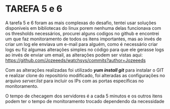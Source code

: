 # TAREFA 5 e 6

A tarefa 5 e 6 foram as mais complexas do desafio, tentei usar soluções disponiveis em bibliotecas do linux porem nenhuma delas funcionava com os thresholds necessários,
procurei alguns codigos no github e encontrei um que faz monitoramento de todos os itens importantes, mas ao invés de criar um log ele enviava um e-mail para alguém, como é necessário
criar logs eu fiz algumas alterações simples no código para que ele gerasse logs ao invés de enviar um email, as alterações podem ser vistas aqui: https://github.com/Jozeeeds/watchsys/commits?author=Jozeeeds

Com as alterações realizadas foi utilizado *__yum install git__* para instalar o GIT e realizar clone do repositório modificado, foi alteradas as configurações no arquivo _server.list_ para 
incluir os IPs com as portas específicas no monitoramento.

O tempo de checagem dos servidores é a cada 5 minutos e os outros itens podem ter o tempo de monitoramento trocado dependendo da necessidade 
